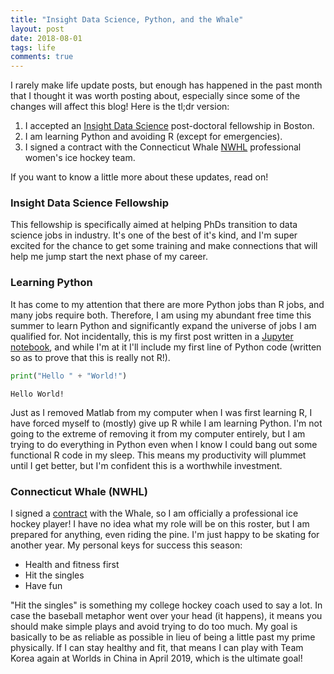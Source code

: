 ```yaml
---
title: "Insight Data Science, Python, and the Whale"
layout: post
date: 2018-08-01
tags: life
comments: true
---
```


I rarely make life update posts, but enough has happened in the past month that I thought it was worth posting about, especially since some of the changes will affect this blog! Here is the tl;dr version:

1. I accepted an [Insight Data Science](https://www.insightdatascience.com/) post-doctoral fellowship in Boston.
2. I am learning Python and avoiding R (except for emergencies).
3. I signed a contract with the Connecticut Whale [NWHL](https://www.nwhl.zone/) professional women's ice hockey team.

If you want to know a little more about these updates, read on!

### Insight Data Science Fellowship

This fellowship is specifically aimed at helping PhDs transition to data science jobs in industry. It's one of the best of it's kind, and I'm super excited for the chance to get some training and make connections that will help me jump start the next phase of my career. 

### Learning Python

It has come to my attention that there are more Python jobs than R jobs, and many jobs require both. Therefore, I am using my abundant free time this summer to learn Python and significantly expand the universe of jobs I am qualified for. Not incidentally, this is my first post written in a [Jupyter notebook](http://jupyter.org/), and while I'm at it I'll include my first line of Python code (written so as to prove that this is really not R!). 


```python
print("Hello " + "World!")
```

    Hello World!


Just as I removed Matlab from my computer when I was first learning R, I have forced myself to (mostly) give up R while I am learning Python. I'm not going to the extreme of removing it from my computer entirely, but I am trying to do everything in Python even when I know I could bang out some functional R code in my sleep. This means my productivity will plummet until I get better, but I'm confident this is a worthwhile investment.

### Connecticut Whale (NWHL)

I signed a [contract](https://www.theicegarden.com/2018/7/10/17553146/connecticut-whale-sign-randi-griffin-sarah-hughson-re-sign-hanna-beattie-team-korea-free-agency) with the Whale, so I am officially a professional ice hockey player! I have no idea what my role will be on this roster, but I am prepared for anything, even riding the pine. I'm just happy to be skating for another year. My personal keys for success this season:

- Health and fitness first
- Hit the singles
- Have fun

"Hit the singles" is something my college hockey coach used to say a lot. In case the baseball metaphor went over your head (it happens), it means you should make simple plays and avoid trying to do too much. My goal is basically to be as reliable as possible in lieu of being a little past my prime physically. If I can stay healthy and fit, that means I can play with Team Korea again at Worlds in China in April 2019, which is the ultimate goal!


